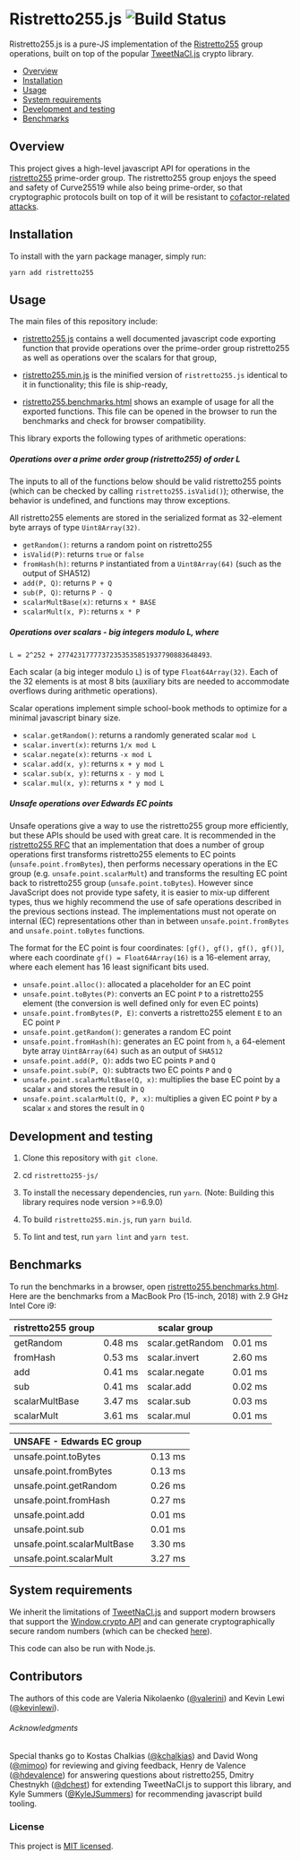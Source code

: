 Ristretto255.js ![Build Status](https://github.com/novifinancial/ristretto255-js/workflows/Yarn%20CI/badge.svg)
============

Ristretto255.js is a pure-JS implementation of the
[Ristretto255](https://ristretto.group/) group operations, built on top of the
popular [TweetNaCl.js](https://tweetnacl.js.org/#/) crypto library.


* [Overview](#overview)
* [Installation](#installation)
* [Usage](#usage)
* [System requirements](#system-requirements)
* [Development and testing](#development-and-testing)
* [Benchmarks](#benchmarks)

Overview
--------

This project gives a high-level javascript API for operations in the
[ristretto255](https://ristretto.group/) prime-order group. The ristretto255
group enjoys the speed and safety of Curve25519 while also being prime-order, so
that cryptographic protocols built on top of it will be resistant to [cofactor-related
attacks](https://ristretto.group/why_ristretto.html#pitfalls-of-a-cofactor).

Installation
--------

To install with the yarn package manager, simply run:

`yarn add ristretto255`

Usage
-----

The main files of this repository include:

* [ristretto255.js](./ristretto255.js) contains a well documented javascript code
  exporting function that provide operations over the prime-order group
  ristretto255 as well as operations over the scalars for that group,

* [ristretto255.min.js](./ristretto255.min.js) is the minified version of `ristretto255.js`
  identical to it in functionality; this file is ship-ready,

* [ristretto255.benchmarks.html](./ristretto255.benchmarks.html) shows an example of
  usage for all the exported functions. This file can be opened in the browser
  to run the benchmarks and check for browser compatibility.


This library exports the following types of arithmetic operations:

##### Operations over a prime order group (ristretto255) of order L

The inputs to all of the functions below should be valid ristretto255 points (which can
be checked by calling `ristretto255.isValid()`); otherwise, the behavior is
undefined, and functions may throw exceptions.

All ristretto255 elements are stored in the serialized format as 32-element
byte arrays of type `Uint8Array(32)`.

* `getRandom()`: returns a random point on ristretto255
* `isValid(P)`: returns `true` or `false`
* `fromHash(h)`: returns `P` instantiated from a `Uint8Array(64)` (such as the output
  of SHA512)
* `add(P, Q)`: returns `P + Q`
* `sub(P, Q)`: returns `P - Q`
* `scalarMultBase(x)`: returns `x * BASE`
* `scalarMult(x, P)`: returns `x * P`

##### Operations over scalars - big integers modulo L, where
`L = 2^252 + 27742317777372353535851937790883648493`.

Each scalar (a big integer modulo `L`) is of type `Float64Array(32)`. Each of the 32
elements is at most 8 bits (auxiliary bits are needed to accommodate overflows
during arithmetic operations).

Scalar operations implement simple school-book methods to optimize for a minimal
javascript binary size.

* `scalar.getRandom()`: returns a randomly generated scalar `mod L`
* `scalar.invert(x)`: returns `1/x mod L`
* `scalar.negate(x)`: returns `-x mod L`
* `scalar.add(x, y)`: returns `x + y mod L`
* `scalar.sub(x, y)`: returns `x - y mod L`
* `scalar.mul(x, y)`: returns `x * y mod L`

##### Unsafe operations over Edwards EC points

Unsafe operations give a way to use the ristretto255 group more efficiently, but
these APIs should be used with great care.
It is recommended in the [ristretto255 RFC](https://tools.ietf.org/html/draft-hdevalence-cfrg-ristretto-01#section-4)
that an implementation that does a number of group operations
first transforms ristretto255 elements to EC points (`unsafe.point.fromBytes`), then performs necessary
operations in the EC group (e.g. `unsafe.point.scalarMult`) and
transforms the resulting EC point back to ristretto255 group (`unsafe.point.toBytes`).
However since JavaScript does not provide type safety, it is easier to mix-up different types,
thus we highly recommend the use of safe operations described in the previous sections instead.
The implementations must not operate on internal (EC) representations other than in between
`unsafe.point.fromBytes` and `unsafe.point.toBytes` functions.

The format for the EC point is four coordinates: `[gf(), gf(), gf(), gf()]`, where each coordinate
`gf() = Float64Array(16)` is a 16-element array, where each element has 16 least significant bits used.

* `unsafe.point.alloc()`: allocated a placeholder for an EC point
* `unsafe.point.toBytes(P)`: converts an EC point `P` to a ristretto255 element (the conversion is well defined only for even EC points)
* `unsafe.point.fromBytes(P, E)`: converts a ristretto255 element `E` to an EC point `P`
* `unsafe.point.getRandom()`: generates a random EC point
* `unsafe.point.fromHash(h)`: generates an EC point from `h`, a 64-element byte array `Uint8Array(64)` such as an output of `SHA512`
* `unsafe.point.add(P, Q)`: adds two EC points `P` and `Q`
* `unsafe.point.sub(P, Q)`: subtracts two EC points `P` and `Q`
* `unsafe.point.scalarMultBase(Q, x)`: multiplies the base EC point by a scalar `x` and stores the result in `Q`
* `unsafe.point.scalarMult(Q, P, x)`: multiplies a given EC point `P` by a scalar `x` and stores the result in `Q`

Development and testing
------------------------

1. Clone this repository with `git clone`.

2. cd `ristretto255-js/`

3. To install the necessary dependencies, run `yarn`. (Note: Building this library requires node version >=6.9.0)

4. To build `ristretto255.min.js`, run `yarn build`.

5. To lint and test, run `yarn lint` and `yarn test`.


Benchmarks
----------

To run the benchmarks in a browser, open
[ristretto255.benchmarks.html](./ristretto255.benchmarks.html).
Here are the benchmarks from a MacBook Pro (15-inch, 2018) with 2.9 GHz Intel Core
i9:

| ristretto255 group        |              | scalar group              |              |
| ------------------------- |:------------:| ------------------------- |:------------:|
| getRandom                 | 0.48 ms      | scalar.getRandom          | 0.01 ms      |
| fromHash                  | 0.53 ms      | scalar.invert             | 2.60 ms      |
| add                       | 0.41 ms      | scalar.negate             | 0.01 ms      |
| sub                       | 0.41 ms      | scalar.add                | 0.02 ms      |
| scalarMultBase            | 3.47 ms      | scalar.sub                | 0.03 ms      |
| scalarMult                | 3.61 ms      | scalar.mul                | 0.01 ms      |

| UNSAFE - Edwards EC group      |              |
| ------------------------------ |:------------:|
| unsafe.point.toBytes           | 0.13 ms      |
| unsafe.point.fromBytes         | 0.13 ms      |
| unsafe.point.getRandom         | 0.26 ms      |
| unsafe.point.fromHash          | 0.27 ms      |
| unsafe.point.add               | 0.01 ms      |
| unsafe.point.sub               | 0.01 ms      |
| unsafe.point.scalarMultBase    | 3.30 ms      |
| unsafe.point.scalarMult        | 3.27 ms      |

System requirements
-------------------

We inherit the limitations of [TweetNaCl.js](https://tweetnacl.js.org/#/) and
support modern browsers that support the [Window.crypto
API](https://developer.mozilla.org/en-US/docs/Web/API/Window/crypto) and can
generate cryptographically secure random numbers (which can be checked
[here](https://caniuse.com/#feat=getrandomvalues)).

This code can also be run with Node.js.

Contributors
------------

The authors of this code are Valeria Nikolaenko
([@valerini](https://github.com/valerini)) and Kevin Lewi
([@kevinlewi](https://github.com/kevinlewi)).

###### Acknowledgments

Special thanks go to Kostas Chalkias ([@kchalkias](https://github.com/kchalkias)) and
David Wong ([@mimoo](https://github.com/mimoo))
for reviewing and giving feedback, Henry de Valence ([@hdevalence](https://github.com/hdevalence)) for
answering questions about ristretto255, Dmitry Chestnykh ([@dchest](https://github.com/dchest)) for
extending TweetNaCl.js to support this library, and Kyle Summers
([@KyleJSummers](https://github.com/KyleJSummers)) for recommending javascript build tooling.

### License
This project is [MIT licensed](./LICENSE).
